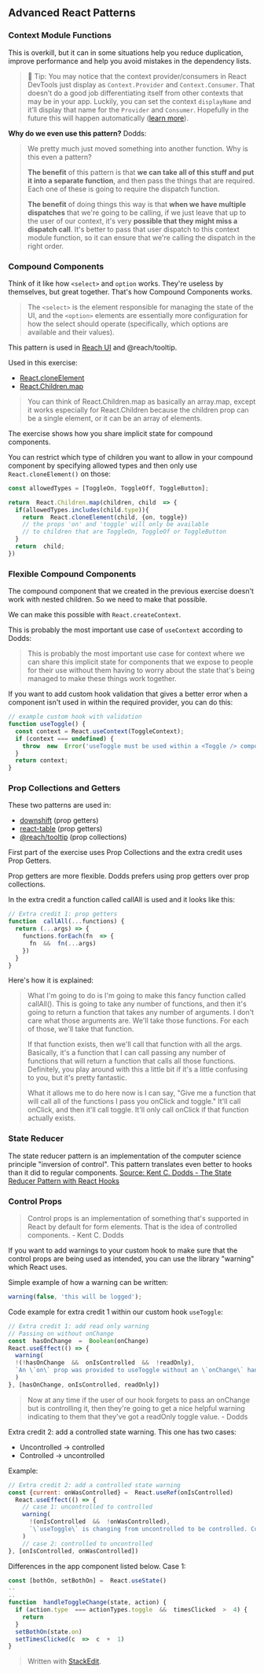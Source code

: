 ## Advanced React Patterns

### Context Module Functions

This is overkill, but it can in some situations help you reduce duplication, improve performance and help you avoid mistakes in the dependency lists.

>🦉 Tip: You may notice that the context provider/consumers in React DevTools just display as `Context.Provider` and `Context.Consumer`. That doesn’t do a good job differentiating itself from other contexts that may be in your app. Luckily, you can set the context `displayName` and it’ll display that name for the `Provider` and `Consumer`. Hopefully in the future this will happen automatically ([learn more](https://github.com/babel/babel/issues/11241)).

**Why do we even use this pattern?**
Dodds:
> We pretty much just moved something into another function. Why is this even a pattern?
> 
> **The benefit** of this pattern is that **we can take all of this stuff and put it into a separate function**, and then pass the things that are required. Each one of these is going to require the dispatch function.
> 
> **The benefit** of doing things this way is that **when we have multiple dispatches** that we're going to be calling, if we just leave that up to the user of our context, it's very **possible that they might miss a dispatch call**. It's better to pass that user dispatch to this context module function, so it can ensure that we're calling the dispatch in the right order.

### Compound Components

Think of it like how `<select>` and `option` works. They're useless by themselves, but great together. That's how Compound Components works.

>The `<select>` is the element responsible for managing the state of the UI, and the `<option>` elements are essentially more configuration for how the select should operate (specifically, which options are available and their values).

This pattern is used in [Reach UI](https://reach.tech/) and @reach/tooltip.

Used in this exercise: 
- [React.cloneElement](https://reactjs.org/docs/react-api.html#cloneelement)
- [React.Children.map](https://reactjs.org/docs/react-api.html#reactchildren)

> You can think of React.Children.map as basically an array.map, except it works especially for React.Children because the children prop can be a single element, or it can be an array of elements.

The exercise shows how you share implicit state for compound components.

You can restrict which type of children you want to allow in your compound component by specifying allowed types and then only use `React.cloneElement()` on those:

```js
const allowedTypes = [ToggleOn, ToggleOff, ToggleButton];

return  React.Children.map(children, child  => {
  if(allowedTypes.includes(child.type)){
    return  React.cloneElement(child, {on, toggle})
    // the props 'on' and 'toggle' will only be available
    // to children that are ToggleOn, ToggleOf or ToggleButton
  }
  return  child;
})
```

### Flexible Compound Components

The compound component that we created in the previous exercise doesn't work with nested children. So we need to make that possible.

We can make this possible with `React.createContext`.

This is probably the most important use case of `useContext` according to Dodds:
>This is probably the most important use case for context where we can share this implicit state for components that we expose to people for their use without them having to worry about the state that's being managed to make these things work together.

If you want to add custom hook validation that gives a better error when a component isn't used in within the required provider, you can do this:
```js
// example custom hook with validation
function useToggle() {
  const context = React.useContext(ToggleContext);
  if (context === undefined) {
    throw  new  Error('useToggle must be used within a <Toggle /> component');
  }
  return context;
}
```

### Prop Collections and Getters

These two patterns are used in:
* [downshift](https://github.com/downshift-js/downshift) (prop getters)
* [react-table](https://github.com/tannerlinsley/react-table) (prop getters)
* [@reach/tooltip](https://reacttraining.com/reach-ui/tooltip) (prop collections)

First part of the exercise uses Prop Collections and the extra credit uses Prop Getters.

Prop getters are more flexible. Dodds prefers using prop getters over prop collections.

In the extra credit a function called callAll is used and it looks like this:
```js
// Extra credit 1: prop getters
function  callAll(...functions) {
  return (...args) => {
    functions.forEach(fn  => {
      fn  &&  fn(...args)
    })
  }
}
````
Here's how it is explained:
>What I'm going to do is I'm going to make this fancy function called callAll(). This is going to take any number of functions, and then it's going to return a function that takes any number of arguments. I don't care what those arguments are. We'll take those functions. For each of those, we'll take that function.
>
>If that function exists, then we'll call that function with all the args. Basically, it's a function that I can call passing any number of functions that will return a function that calls all those functions. Definitely, you play around with this a little bit if it's a little confusing to you, but it's pretty fantastic.
>
>What it allows me to do here now is I can say, "Give me a function that will call all of the functions I pass you onClick and toggle." It'll call onClick, and then it'll call toggle. It'll only call onClick if that function actually exists.

### State Reducer
The state reducer pattern is an implementation of the computer science principle "inversion of control". This pattern translates even better to hooks than it did to regular components. [Source: Kent C. Dodds - The State Reducer Pattern with React Hooks](https://kentcdodds.com/blog/the-state-reducer-pattern-with-react-hooks)

### Control Props

>Control props is an implementation of something that's supported in React by default for form elements. That is the idea of controlled components. - Kent C. Dodds

If you want to add warnings to your custom hook to make sure that the control props are being used as intended, you can use the library "warning" which React uses.

Simple example of how a warning can be written:
```js
warning(false, 'this will be logged');
```

Code example for extra credit 1 within our custom hook `useToggle`:
```js
// Extra credit 1: add read only warning
// Passing on without onChange
const  hasOnChange  =  Boolean(onChange)
React.useEffect(() => {
  warning(
  !(!hasOnChange  &&  onIsControlled  &&  !readOnly),
  `An \`on\` prop was provided to useToggle without an \`onChange\` handler. This will render a read-only toggle. If you want it to be mutable, use \`initialOn\`. Otherwise, set either \`onChange\` or \`readOnly\`.`,
  )
}, [hasOnChange, onIsControlled, readOnly])
```
>Now at any time if the user of our hook forgets to pass an onChange but is controlling it, then they're going to get a nice helpful warning indicating to them that they've got a readOnly toggle value. - Dodds

Extra credit 2: add a controlled state warning.
This one has two cases:
* Uncontrolled -> controlled
* Controlled -> uncontrolled

Example:
```js
// Extra credit 2: add a controlled state warning
const {current: onWasControlled} =  React.useRef(onIsControlled)
  React.useEffect(() => {
	// case 1: uncontrolled to controlled
    warning(
      !(onIsControlled  &&  !onWasControlled),
      `\`useToggle\` is changing from uncontrolled to be controlled. Components should not switch from uncontrolled to controlled (or vice versa). Decide between using a controlled or uncontrolled \`useToggle\` for the lifetime of the component. Check the \`on\` prop.`,
    )
    // case 2: controlled to uncontrolled
}, [onIsControlled, onWasControlled])
```

Differences in the app component listed below.
Case 1:
```js
const [bothOn, setBothOn] =  React.useState()
..
..
function  handleToggleChange(state, action) {
  if (action.type  === actionTypes.toggle  &&  timesClicked  >  4) {
    return
  }
  setBothOn(state.on) 
  setTimesClicked(c  =>  c  +  1)
}
```



> Written with [StackEdit](https://stackedit.io/).
<!--stackedit_data:
eyJoaXN0b3J5IjpbMTE1MzIzMTgyMCwtOTAyODQzNDk4LDE3ND
Q4NzE4ODksMTc2NzAwMzczNywtMTc3MDk3MDAwMSwtNzU2ODA0
OTU3LC0yOTczNjUxMjMsLTIxNDYxMzQwMjcsMTYzNzcyNzc4OC
wxMTM4ODMzNjYxLC0xOTc0NDk0MDA0LDE4ODU1NzY1NjIsMTEy
MjcyMzMyNywtNjU5NjYwMDQ0LC0zMTYyMTQzMTEsLTE5NjA2ND
YwODQsLTExNzQ1OTI3MzksNjkzOTA4MzI1LC0xMjA1MzkyOTM4
LC0xNjU5Njg1NDZdfQ==
-->